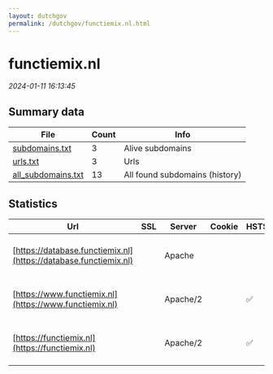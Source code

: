 ```yaml
---
layout: dutchgov
permalink: /dutchgov/functiemix.nl.html
---
```



# functiemix.nl
*2024-01-11 16:13:45*
## Summary data


| File       | Count | Info |
|------------|-------|------|
|[subdomains.txt](/data/functiemix.nl/subdomains.txt)|3|Alive subdomains|
|[urls.txt](/data/functiemix.nl/urls.txt)|3|Urls|
|[all_subdomains.txt](/data/functiemix.nl/all_subdomains.txt)|13|All found subdomains (history)|


## Statistics


| Url | SSL | Server | Cookie | HSTS | CSP | XFO | XXP | RP | Tech |Title |
|------------|-------|------|------|------|------|------|------|------|------|------|
|[https://database.functiemix.nl](https://database.functiemix.nl)| |Apache| | | | | | :white_check_mark: |Apache HTTP Server HSTS|Functiemix|
|[https://www.functiemix.nl](https://www.functiemix.nl)| |Apache/2| |:white_check_mark: | | | | :white_check_mark: |Apache HTTP Server:2 HSTS||
|[https://functiemix.nl](https://functiemix.nl)| |Apache/2| |:white_check_mark: | | | | :white_check_mark: |Apache HTTP Server:2 HSTS||